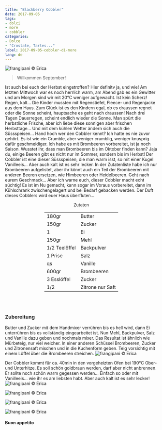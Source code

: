 ```yaml
---
title: "Blackberry Cobbler"
date: 2017-09-05
tags:
- dolci 
- more
- cobbler
categories:
- Dolce
- "Crostate, Tartes..." 
label: 2017-09-05-cobbler-di-more
lang: de  
---
```

![](../2017-09-05-cobbler-di-more/header.jpg "frangipani © Erica")

> Willkommen September!

Ist auch bei euch der Herbst eingetroffen? Hier definitv ja, und wie! Am letzten Mittwoch war es noch herrlich warm, am Abend gab es ein Gewitter und am Morgen sind wir mit 20°C weniger aufgewacht. Ist kein Scherz! Regen, kalt... Die Kinder mussten mit Regenstiefel, Fleece- und Regenjacke aus dem Haus. Zum Glück ist es den Kindern egal, ob es draussen regnet oder die Sonne scheint, hauptsache es geht nach draussen! Nach drei Tagen Dauerregen, scheint endlich wieder die Sonne. Man spürt die herbstliche Frische, aber ich liebe diese sonnigen aber frischen Herbsttage... Und mit dem kühlen Wetter ändern sich auch die Süssspeisen... Hand hoch wer den Cobbler kennt? Ich hatte es nie zuvor gehört. Es ist wie ein Crumble, aber weniger crumblig, weniger knusprig dafür geschmeidiger. Ich habe es mit Brombeeren vorbereitet, ist ja noch Saison. Wusstet ihr, dass man Brombeeren bis im Oktober finden kann? Jaja du, einige Beeren gibt es nicht nur im Sommer, sondern bis im Herbst! Der Cobbler ist eine dieser Süssspeisen, die man warm isst, so mit einer Kugel Vanilleeis... Aber auch kalt ist es sehr lecker. In der Zutatenliste habe ich nur Brombeeren aufgelistet, aber ihr könnt auch ein Teil der Brombeeren mit anderen Beeren ersetzen, wie Himbeeren oder Heidelbeeren. Geht nach eurem Geschmack... Aber ich warne euch, dieser Cobbler macht echt süchtig! Es ist im Nu gemacht, kann sogar im Voraus vorbereitet, dann im Kühlschrank zwischengelagert und bei Bedarf gebacken werden. Der Duft dieses Cobblers wird euer Haus überfluten...

<div id="wrapper" style="text-align: center">
  <div id="yourdiv" style="display: inline-block;">
    <div class="ingredients">
      <div class="ingredients-title">Zutaten</div>
      <table>
        <tbody>
          </tr>
          <tr>
            <td>180gr</td>
            <td>Butter</td>
          </tr>
          <tr>
            <td>150gr</td>
            <td>Zucker</td>
          </tr>
          <tr>
            <td>1</td>
            <td>Ei</td>
          </tr>
          <tr>
            <td>150gr</td>
            <td>Mehl</td>
          </tr>
          <tr>
            <td>1/2 Teelöffel</td>
            <td>Backpulver</td>
          </tr>
          <tr>
            <td>1 Prise</td>
            <td>Salz</td>
          </tr>
          <tr>
            <td>qs</td>
            <td>Vanille</td>
           </tr>
          <tr>
            <td>600gr</td>
            <td>Brombeeren</td>
          </tr>
          <tr>
            <td>3 Esslöffel</td>
            <td>Zucker</td>
          </tr>
          <tr>
            <td>1/2</td>
            <td>Zitrone nur Saft</td>
          </tr>
        </tbody>
      </table>
      <br></br>
    </div>
  </div>
</div>


<h3>
  <font color="grey">
    <i class="fa fa-cogs"></i>
  </font> Zubereitung
</h3>

Butter und Zucker mit dem Handmixer verrühren bis es hell wird, dann Ei unterrühren bis es vollständig eingearbeitet ist. Nun Mehl, Backpulver, Salz und Vanille dazu geben und nochmals mixer. Das Resultat ist ähnlich wie Mürbeteig, nur viel weicher. In einer anderen Schüssel Brombeeren, Zucker und Zitronensaft mischen und in die Kuchenform geben. Teig vorsichtig mit einem Löffel über die Brombeeren streichen.
![](../2017-09-05-cobbler-di-more/teglia.jpg "frangipani © Erica")

Der Cobbler kommt für ca. 40min in den vorgeheizten Ofen bei 190°C Ober- und Unterhitze. Es soll schön goldbraun werden, darf aber nicht anbrennen. Er sollte noch schön warm gegessen werden... Einfach so oder mit Vanilleeis... wie ihr es am liebsten habt. Aber auch kalt ist es sehr lecker!
![](../2017-09-05-cobbler-di-more/risultato1.jpg "frangipani © Erica")

![](../2017-09-05-cobbler-di-more/risultato2.jpg "frangipani © Erica")

![](../2017-09-05-cobbler-di-more/risultato3.jpg "frangipani © Erica")

![](../2017-09-05-cobbler-di-more/risultato4.jpg "frangipani © Erica")

<h4>Buon appetito
  <font color="red">
    <i class="fa fa-smile-o"></i>
  </font>
</h4>
